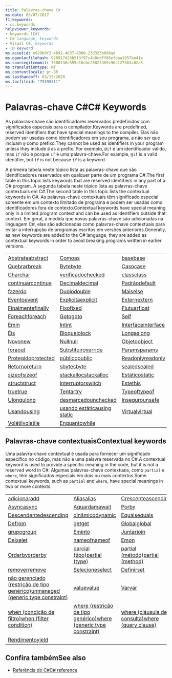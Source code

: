 ```yaml
---
title: Palavras-chave C#
ms.date: 03/07/2017
f1_keywords:
- cs.keywords
helpviewer_keywords:
- keywords [C#]
- C# language, keywords
- Visual C#, keywords
- '@ keyword'
ms.assetid: e929b0f2-4b92-4d37-8060-23d323b098ad
ms.openlocfilehash: 928917d25b5f3f97c4b8cdff85efdaa1957be41e
ms.sourcegitcommit: 7588136e355e10cbc2582f389c90c127363c02a5
ms.translationtype: MT
ms.contentlocale: pt-BR
ms.lasthandoff: 03/15/2020
ms.locfileid: "79399311"
---
```

# <a name="c-keywords"></a><span data-ttu-id="89ca7-102">Palavras-chave C#</span><span class="sxs-lookup"><span data-stu-id="89ca7-102">C# Keywords</span></span>

<span data-ttu-id="89ca7-103">As palavras-chave são identificadores reservados predefinidos com significados especiais para o compilador.</span><span class="sxs-lookup"><span data-stu-id="89ca7-103">Keywords are predefined, reserved identifiers that have special meanings to the compiler.</span></span> <span data-ttu-id="89ca7-104">Elas não podem ser usadas como identificadores em seu programa, a não ser que incluam `@` como prefixo.</span><span class="sxs-lookup"><span data-stu-id="89ca7-104">They cannot be used as identifiers in your program unless they include `@` as a prefix.</span></span> <span data-ttu-id="89ca7-105">Por exemplo, `@if` é um identificador válido, mas `if` não é porque `if` é uma palavra-chave.</span><span class="sxs-lookup"><span data-stu-id="89ca7-105">For example, `@if` is a valid identifier, but `if` is not because `if` is a keyword.</span></span>  
  
 <span data-ttu-id="89ca7-106">A primeira tabela neste tópico lista as palavras-chave que são identificadores reservados em qualquer parte de um programa C#.</span><span class="sxs-lookup"><span data-stu-id="89ca7-106">The first table in this topic lists keywords that are reserved identifiers in any part of a C# program.</span></span> <span data-ttu-id="89ca7-107">A segunda tabela neste tópico lista as palavras-chave contextuais em C#.</span><span class="sxs-lookup"><span data-stu-id="89ca7-107">The second table in this topic lists the contextual keywords in C#.</span></span> <span data-ttu-id="89ca7-108">As palavras-chave contextuais têm significado especial somente em um contexto limitado de programa e podem ser usadas como identificadores fora de contexto.</span><span class="sxs-lookup"><span data-stu-id="89ca7-108">Contextual keywords have special meaning only in a limited program context and can be used as identifiers outside that context.</span></span> <span data-ttu-id="89ca7-109">Em geral, à medida que novas palavras-chave são adicionadas na linguagem C#, elas são adicionadas como palavras-chave contextuais para evitar a interrupção de programas escritos em versões anteriores.</span><span class="sxs-lookup"><span data-stu-id="89ca7-109">Generally, as new keywords are added to the C# language, they are added as contextual keywords in order to avoid breaking programs written in earlier versions.</span></span>  
  
|||||  
|---|---|---|---|  
|[<span data-ttu-id="89ca7-110">Abstrata</span><span class="sxs-lookup"><span data-stu-id="89ca7-110">abstract</span></span>](abstract.md)|[<span data-ttu-id="89ca7-111">Como</span><span class="sxs-lookup"><span data-stu-id="89ca7-111">as</span></span>](../operators/type-testing-and-cast.md#as-operator)|[<span data-ttu-id="89ca7-112">base</span><span class="sxs-lookup"><span data-stu-id="89ca7-112">base</span></span>](base.md)|[<span data-ttu-id="89ca7-113">Bool</span><span class="sxs-lookup"><span data-stu-id="89ca7-113">bool</span></span>](../builtin-types/bool.md)|  
|[<span data-ttu-id="89ca7-114">Quebrar</span><span class="sxs-lookup"><span data-stu-id="89ca7-114">break</span></span>](break.md)|[<span data-ttu-id="89ca7-115">Byte</span><span class="sxs-lookup"><span data-stu-id="89ca7-115">byte</span></span>](../builtin-types/integral-numeric-types.md)|[<span data-ttu-id="89ca7-116">Caso</span><span class="sxs-lookup"><span data-stu-id="89ca7-116">case</span></span>](switch.md)|[<span data-ttu-id="89ca7-117">catch</span><span class="sxs-lookup"><span data-stu-id="89ca7-117">catch</span></span>](try-catch.md)|  
|[<span data-ttu-id="89ca7-118">Char</span><span class="sxs-lookup"><span data-stu-id="89ca7-118">char</span></span>](../builtin-types/char.md)|[<span data-ttu-id="89ca7-119">verificado</span><span class="sxs-lookup"><span data-stu-id="89ca7-119">checked</span></span>](checked.md)|[<span data-ttu-id="89ca7-120">class</span><span class="sxs-lookup"><span data-stu-id="89ca7-120">class</span></span>](class.md)|[<span data-ttu-id="89ca7-121">const</span><span class="sxs-lookup"><span data-stu-id="89ca7-121">const</span></span>](const.md)|  
|[<span data-ttu-id="89ca7-122">continuar</span><span class="sxs-lookup"><span data-stu-id="89ca7-122">continue</span></span>](continue.md)|[<span data-ttu-id="89ca7-123">Decimal</span><span class="sxs-lookup"><span data-stu-id="89ca7-123">decimal</span></span>](../builtin-types/floating-point-numeric-types.md)|[<span data-ttu-id="89ca7-124">Padrão</span><span class="sxs-lookup"><span data-stu-id="89ca7-124">default</span></span>](default.md)|[<span data-ttu-id="89ca7-125">Delegado</span><span class="sxs-lookup"><span data-stu-id="89ca7-125">delegate</span></span>](../builtin-types/reference-types.md)|  
|[<span data-ttu-id="89ca7-126">fazer</span><span class="sxs-lookup"><span data-stu-id="89ca7-126">do</span></span>](do.md)|[<span data-ttu-id="89ca7-127">Duplo</span><span class="sxs-lookup"><span data-stu-id="89ca7-127">double</span></span>](../builtin-types/floating-point-numeric-types.md)|[<span data-ttu-id="89ca7-128">Mais</span><span class="sxs-lookup"><span data-stu-id="89ca7-128">else</span></span>](if-else.md)|[<span data-ttu-id="89ca7-129">Enum</span><span class="sxs-lookup"><span data-stu-id="89ca7-129">enum</span></span>](../builtin-types/enum.md)|  
|[<span data-ttu-id="89ca7-130">Evento</span><span class="sxs-lookup"><span data-stu-id="89ca7-130">event</span></span>](event.md)|[<span data-ttu-id="89ca7-131">Explícita</span><span class="sxs-lookup"><span data-stu-id="89ca7-131">explicit</span></span>](../operators/user-defined-conversion-operators.md)|[<span data-ttu-id="89ca7-132">Extern</span><span class="sxs-lookup"><span data-stu-id="89ca7-132">extern</span></span>](extern.md)|[<span data-ttu-id="89ca7-133">false</span><span class="sxs-lookup"><span data-stu-id="89ca7-133">false</span></span>](../builtin-types/bool.md)|  
|[<span data-ttu-id="89ca7-134">Finalmente</span><span class="sxs-lookup"><span data-stu-id="89ca7-134">finally</span></span>](try-finally.md)|[<span data-ttu-id="89ca7-135">Fixo</span><span class="sxs-lookup"><span data-stu-id="89ca7-135">fixed</span></span>](fixed-statement.md)|[<span data-ttu-id="89ca7-136">Flutuar</span><span class="sxs-lookup"><span data-stu-id="89ca7-136">float</span></span>](../builtin-types/floating-point-numeric-types.md)|[<span data-ttu-id="89ca7-137">Para</span><span class="sxs-lookup"><span data-stu-id="89ca7-137">for</span></span>](for.md)|  
|[<span data-ttu-id="89ca7-138">Foreach</span><span class="sxs-lookup"><span data-stu-id="89ca7-138">foreach</span></span>](foreach-in.md)|[<span data-ttu-id="89ca7-139">Goto</span><span class="sxs-lookup"><span data-stu-id="89ca7-139">goto</span></span>](goto.md)|[<span data-ttu-id="89ca7-140">Se</span><span class="sxs-lookup"><span data-stu-id="89ca7-140">if</span></span>](if-else.md)|[<span data-ttu-id="89ca7-141">Implícita</span><span class="sxs-lookup"><span data-stu-id="89ca7-141">implicit</span></span>](../operators/user-defined-conversion-operators.md)|  
|[<span data-ttu-id="89ca7-142">Em</span><span class="sxs-lookup"><span data-stu-id="89ca7-142">in</span></span>](in.md)|[<span data-ttu-id="89ca7-143">Int</span><span class="sxs-lookup"><span data-stu-id="89ca7-143">int</span></span>](../builtin-types/integral-numeric-types.md)|[<span data-ttu-id="89ca7-144">Interface</span><span class="sxs-lookup"><span data-stu-id="89ca7-144">interface</span></span>](interface.md)|[<span data-ttu-id="89ca7-145">Interno</span><span class="sxs-lookup"><span data-stu-id="89ca7-145">internal</span></span>](internal.md)|
|[<span data-ttu-id="89ca7-146">É</span><span class="sxs-lookup"><span data-stu-id="89ca7-146">is</span></span>](is.md)|[<span data-ttu-id="89ca7-147">Bloqueio</span><span class="sxs-lookup"><span data-stu-id="89ca7-147">lock</span></span>](lock-statement.md)|[<span data-ttu-id="89ca7-148">Longas</span><span class="sxs-lookup"><span data-stu-id="89ca7-148">long</span></span>](../builtin-types/integral-numeric-types.md)|[<span data-ttu-id="89ca7-149">Namespace</span><span class="sxs-lookup"><span data-stu-id="89ca7-149">namespace</span></span>](namespace.md)|
|[<span data-ttu-id="89ca7-150">Novo</span><span class="sxs-lookup"><span data-stu-id="89ca7-150">new</span></span>](../operators/new-operator.md)|[<span data-ttu-id="89ca7-151">Null</span><span class="sxs-lookup"><span data-stu-id="89ca7-151">null</span></span>](null.md)|[<span data-ttu-id="89ca7-152">Objeto</span><span class="sxs-lookup"><span data-stu-id="89ca7-152">object</span></span>](../builtin-types/reference-types.md)|[<span data-ttu-id="89ca7-153">Operador</span><span class="sxs-lookup"><span data-stu-id="89ca7-153">operator</span></span>](../operators/operator-overloading.md)|
|[<span data-ttu-id="89ca7-154">fora</span><span class="sxs-lookup"><span data-stu-id="89ca7-154">out</span></span>](out.md)|[<span data-ttu-id="89ca7-155">Substituir</span><span class="sxs-lookup"><span data-stu-id="89ca7-155">override</span></span>](override.md)|[<span data-ttu-id="89ca7-156">Params</span><span class="sxs-lookup"><span data-stu-id="89ca7-156">params</span></span>](params.md)|[<span data-ttu-id="89ca7-157">Privada</span><span class="sxs-lookup"><span data-stu-id="89ca7-157">private</span></span>](private.md)|
|[<span data-ttu-id="89ca7-158">Protegido</span><span class="sxs-lookup"><span data-stu-id="89ca7-158">protected</span></span>](protected.md)|[<span data-ttu-id="89ca7-159">público</span><span class="sxs-lookup"><span data-stu-id="89ca7-159">public</span></span>](public.md)|[<span data-ttu-id="89ca7-160">Readonly</span><span class="sxs-lookup"><span data-stu-id="89ca7-160">readonly</span></span>](readonly.md)|[<span data-ttu-id="89ca7-161">ref</span><span class="sxs-lookup"><span data-stu-id="89ca7-161">ref</span></span>](ref.md)|
|[<span data-ttu-id="89ca7-162">Retorno</span><span class="sxs-lookup"><span data-stu-id="89ca7-162">return</span></span>](return.md)|[<span data-ttu-id="89ca7-163">sbyte</span><span class="sxs-lookup"><span data-stu-id="89ca7-163">sbyte</span></span>](../builtin-types/integral-numeric-types.md)|[<span data-ttu-id="89ca7-164">sealed</span><span class="sxs-lookup"><span data-stu-id="89ca7-164">sealed</span></span>](sealed.md)|[<span data-ttu-id="89ca7-165">Curto</span><span class="sxs-lookup"><span data-stu-id="89ca7-165">short</span></span>](../builtin-types/integral-numeric-types.md)||
[<span data-ttu-id="89ca7-166">sizeof</span><span class="sxs-lookup"><span data-stu-id="89ca7-166">sizeof</span></span>](../operators/sizeof.md)|[<span data-ttu-id="89ca7-167">stackalloc</span><span class="sxs-lookup"><span data-stu-id="89ca7-167">stackalloc</span></span>](../operators/stackalloc.md)|[<span data-ttu-id="89ca7-168">Estático</span><span class="sxs-lookup"><span data-stu-id="89ca7-168">static</span></span>](static.md)|[<span data-ttu-id="89ca7-169">String</span><span class="sxs-lookup"><span data-stu-id="89ca7-169">string</span></span>](../builtin-types/reference-types.md)|
|[<span data-ttu-id="89ca7-170">struct</span><span class="sxs-lookup"><span data-stu-id="89ca7-170">struct</span></span>](../builtin-types/struct.md)|[<span data-ttu-id="89ca7-171">Interruptor</span><span class="sxs-lookup"><span data-stu-id="89ca7-171">switch</span></span>](switch.md)|[<span data-ttu-id="89ca7-172">Este</span><span class="sxs-lookup"><span data-stu-id="89ca7-172">this</span></span>](this.md)|[<span data-ttu-id="89ca7-173">Jogar</span><span class="sxs-lookup"><span data-stu-id="89ca7-173">throw</span></span>](throw.md)|
|[<span data-ttu-id="89ca7-174">true</span><span class="sxs-lookup"><span data-stu-id="89ca7-174">true</span></span>](../builtin-types/bool.md)|[<span data-ttu-id="89ca7-175">Tentar</span><span class="sxs-lookup"><span data-stu-id="89ca7-175">try</span></span>](try-catch.md)|[<span data-ttu-id="89ca7-176">Typeof</span><span class="sxs-lookup"><span data-stu-id="89ca7-176">typeof</span></span>](../operators/type-testing-and-cast.md#typeof-operator)|[<span data-ttu-id="89ca7-177">uint</span><span class="sxs-lookup"><span data-stu-id="89ca7-177">uint</span></span>](../builtin-types/integral-numeric-types.md)|
|[<span data-ttu-id="89ca7-178">Ulong</span><span class="sxs-lookup"><span data-stu-id="89ca7-178">ulong</span></span>](../builtin-types/integral-numeric-types.md)|[<span data-ttu-id="89ca7-179">desmarcado</span><span class="sxs-lookup"><span data-stu-id="89ca7-179">unchecked</span></span>](unchecked.md)|[<span data-ttu-id="89ca7-180">Inseguro</span><span class="sxs-lookup"><span data-stu-id="89ca7-180">unsafe</span></span>](unsafe.md)|[<span data-ttu-id="89ca7-181">ushort</span><span class="sxs-lookup"><span data-stu-id="89ca7-181">ushort</span></span>](../builtin-types/integral-numeric-types.md)|
|[<span data-ttu-id="89ca7-182">Usando</span><span class="sxs-lookup"><span data-stu-id="89ca7-182">using</span></span>](using.md)|[<span data-ttu-id="89ca7-183">usando estática</span><span class="sxs-lookup"><span data-stu-id="89ca7-183">using static</span></span>](using-static.md)|[<span data-ttu-id="89ca7-184">Virtual</span><span class="sxs-lookup"><span data-stu-id="89ca7-184">virtual</span></span>](virtual.md)|[<span data-ttu-id="89ca7-185">Vazio</span><span class="sxs-lookup"><span data-stu-id="89ca7-185">void</span></span>](../builtin-types/void.md)|
|[<span data-ttu-id="89ca7-186">Volátil</span><span class="sxs-lookup"><span data-stu-id="89ca7-186">volatile</span></span>](volatile.md)|[<span data-ttu-id="89ca7-187">Enquanto</span><span class="sxs-lookup"><span data-stu-id="89ca7-187">while</span></span>](while.md)|

## <a name="contextual-keywords"></a><span data-ttu-id="89ca7-188">Palavras-chave contextuais</span><span class="sxs-lookup"><span data-stu-id="89ca7-188">Contextual keywords</span></span>

 <span data-ttu-id="89ca7-189">Uma palavra-chave contextual é usada para fornecer um significado específico no código, mas não é uma palavra reservada no C#.</span><span class="sxs-lookup"><span data-stu-id="89ca7-189">A contextual keyword is used to provide a specific meaning in the code, but it is not a reserved word in C#.</span></span> <span data-ttu-id="89ca7-190">Algumas palavras-chave contextuais, como `partial` e `where`, têm significados especiais em dois ou mais contextos.</span><span class="sxs-lookup"><span data-stu-id="89ca7-190">Some contextual keywords, such as `partial` and `where`, have special meanings in two or more contexts.</span></span>  
  
||||  
|---|---|---|  
|[<span data-ttu-id="89ca7-191">adicionar</span><span class="sxs-lookup"><span data-stu-id="89ca7-191">add</span></span>](add.md)|[<span data-ttu-id="89ca7-192">Alias</span><span class="sxs-lookup"><span data-stu-id="89ca7-192">alias</span></span>](extern-alias.md)|[<span data-ttu-id="89ca7-193">Crescente</span><span class="sxs-lookup"><span data-stu-id="89ca7-193">ascending</span></span>](ascending.md)|
|[<span data-ttu-id="89ca7-194">Async</span><span class="sxs-lookup"><span data-stu-id="89ca7-194">async</span></span>](async.md)|[<span data-ttu-id="89ca7-195">Aguardam</span><span class="sxs-lookup"><span data-stu-id="89ca7-195">await</span></span>](../operators/await.md)|[<span data-ttu-id="89ca7-196">Por</span><span class="sxs-lookup"><span data-stu-id="89ca7-196">by</span></span>](by.md)|
|[<span data-ttu-id="89ca7-197">Descendente</span><span class="sxs-lookup"><span data-stu-id="89ca7-197">descending</span></span>](descending.md)|[<span data-ttu-id="89ca7-198">dinâmico</span><span class="sxs-lookup"><span data-stu-id="89ca7-198">dynamic</span></span>](../builtin-types/reference-types.md)|[<span data-ttu-id="89ca7-199">Equals</span><span class="sxs-lookup"><span data-stu-id="89ca7-199">equals</span></span>](equals.md)|
|[<span data-ttu-id="89ca7-200">De</span><span class="sxs-lookup"><span data-stu-id="89ca7-200">from</span></span>](from-clause.md)|[<span data-ttu-id="89ca7-201">get</span><span class="sxs-lookup"><span data-stu-id="89ca7-201">get</span></span>](get.md)|[<span data-ttu-id="89ca7-202">Global</span><span class="sxs-lookup"><span data-stu-id="89ca7-202">global</span></span>](../operators/namespace-alias-qualifier.md)|
|[<span data-ttu-id="89ca7-203">grupo</span><span class="sxs-lookup"><span data-stu-id="89ca7-203">group</span></span>](group-clause.md)|[<span data-ttu-id="89ca7-204">Em</span><span class="sxs-lookup"><span data-stu-id="89ca7-204">into</span></span>](into.md)|[<span data-ttu-id="89ca7-205">Juntar</span><span class="sxs-lookup"><span data-stu-id="89ca7-205">join</span></span>](join-clause.md)|
|[<span data-ttu-id="89ca7-206">Deixe</span><span class="sxs-lookup"><span data-stu-id="89ca7-206">let</span></span>](let-clause.md)|[<span data-ttu-id="89ca7-207">nameof</span><span class="sxs-lookup"><span data-stu-id="89ca7-207">nameof</span></span>](../operators/nameof.md)|[<span data-ttu-id="89ca7-208">Em</span><span class="sxs-lookup"><span data-stu-id="89ca7-208">on</span></span>](on.md)|
|[<span data-ttu-id="89ca7-209">Orderby</span><span class="sxs-lookup"><span data-stu-id="89ca7-209">orderby</span></span>](orderby-clause.md)|[<span data-ttu-id="89ca7-210">parcial (tipo)</span><span class="sxs-lookup"><span data-stu-id="89ca7-210">partial (type)</span></span>](partial-type.md)|[<span data-ttu-id="89ca7-211">partial (método)</span><span class="sxs-lookup"><span data-stu-id="89ca7-211">partial (method)</span></span>](partial-method.md)|
|[<span data-ttu-id="89ca7-212">remover</span><span class="sxs-lookup"><span data-stu-id="89ca7-212">remove</span></span>](remove.md)|[<span data-ttu-id="89ca7-213">Selecione</span><span class="sxs-lookup"><span data-stu-id="89ca7-213">select</span></span>](select-clause.md)|[<span data-ttu-id="89ca7-214">Definir</span><span class="sxs-lookup"><span data-stu-id="89ca7-214">set</span></span>](set.md)|
|[<span data-ttu-id="89ca7-215">não gerenciado (restrição de tipo genérico)</span><span class="sxs-lookup"><span data-stu-id="89ca7-215">unmanaged (generic type constraint)</span></span>](where-generic-type-constraint.md)|[<span data-ttu-id="89ca7-216">value</span><span class="sxs-lookup"><span data-stu-id="89ca7-216">value</span></span>](value.md)|[<span data-ttu-id="89ca7-217">Var</span><span class="sxs-lookup"><span data-stu-id="89ca7-217">var</span></span>](var.md)|
|[<span data-ttu-id="89ca7-218">when (condição de filtro)</span><span class="sxs-lookup"><span data-stu-id="89ca7-218">when (filter condition)</span></span>](when.md)|[<span data-ttu-id="89ca7-219">where (restrição de tipo genérico)</span><span class="sxs-lookup"><span data-stu-id="89ca7-219">where (generic type constraint)</span></span>](where-generic-type-constraint.md)|[<span data-ttu-id="89ca7-220">where (cláusula de consulta)</span><span class="sxs-lookup"><span data-stu-id="89ca7-220">where (query clause)</span></span>](where-clause.md)|
|[<span data-ttu-id="89ca7-221">Rendimento</span><span class="sxs-lookup"><span data-stu-id="89ca7-221">yield</span></span>](yield.md)| | |
  
## <a name="see-also"></a><span data-ttu-id="89ca7-222">Confira também</span><span class="sxs-lookup"><span data-stu-id="89ca7-222">See also</span></span>

- [<span data-ttu-id="89ca7-223">Referência do C#</span><span class="sxs-lookup"><span data-stu-id="89ca7-223">C# reference</span></span>](../index.md)
